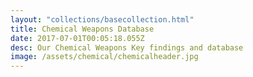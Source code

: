 ```yaml
---
layout: "collections/basecollection.html"
title: Chemical Weapons Database
date: 2017-07-01T00:05:18.055Z
desc: Our Chemical Weapons Key findings and database
image: /assets/chemical/chemicalheader.jpg
---
```

